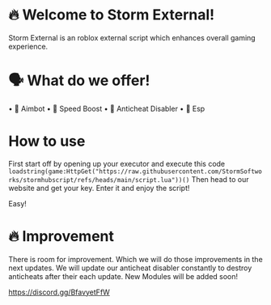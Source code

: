 # 🔥 Welcome to Storm External!
Storm External is an roblox external script
which enhances overall gaming experience.

# 🗣️ What do we offer!
   • 🔫 Aimbot
   • 🥾 Speed Boost
   • 🚫 Anticheat Disabler
   • 🧱 Esp

# How to use
First start off by opening up your executor and execute this code
```loadstring(game:HttpGet("https://raw.githubusercontent.com/StormSoftworks/stormhubscript/refs/heads/main/script.lua"))()```
Then head to our website and get your key. Enter it and enjoy the script!

Easy!

# 🔥 Improvement
There is room for improvement.
Which we will do those improvements in the next updates.
We will update our anticheat disabler constantly to destroy
anticheats after their each update.
New Modules will be added soon!

https://discord.gg/BfavyetFfW

